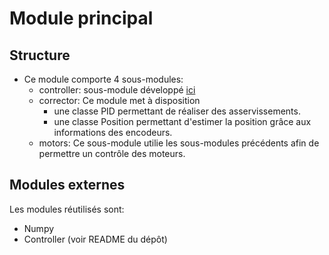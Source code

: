 # Module principal

## Structure

- Ce module comporte 4 sous-modules:
    - controller: sous-module développé [ici](https://gitlab.telecom-paris.fr/software/dc-motor-driver-hat)
    - corrector: Ce module met à disposition 
        - une classe PID permettant de réaliser des asservissements.
        - une classe Position permettant d'estimer la position grâce aux informations des encodeurs.
    - motors: Ce sous-module utilie les sous-modules précédents afin de permettre un contrôle des moteurs.

## Modules externes

Les modules réutilisés sont:
- Numpy
- Controller (voir README du dépôt)